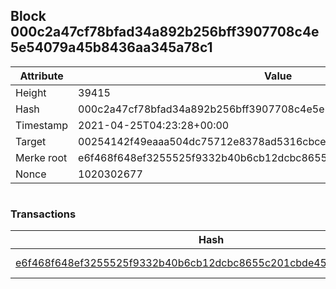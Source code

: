 ## Block 000c2a47cf78bfad34a892b256bff3907708c4e5e54079a45b8436aa345a78c1

Attribute | Value
--- | ---
Height | 39415
Hash | 000c2a47cf78bfad34a892b256bff3907708c4e5e54079a45b8436aa345a78c1
Timestamp | 2021-04-25T04:23:28+00:00
Target | 00254142f49eaaa504dc75712e8378ad5316cbcead634704b3734b6271167cc4
Merke root | e6f468f648ef3255525f9332b40b6cb12dcbc8655c201cbde455f4168d24de80
Nonce | 1020302677

```

```

### Transactions

Hash | Amount
--- | ---
[e6f468f648ef3255525f9332b40b6cb12dcbc8655c201cbde455f4168d24de80](e6f468f648ef3255525f9332b40b6cb12dcbc8655c201cbde455f4168d24de80.md) | 10.00000000 SKEPTI 
